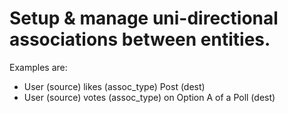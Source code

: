 Setup & manage uni-directional associations between entities.
============================================================

Examples are:
* User (source) likes (assoc_type) Post (dest)
* User (source) votes (assoc_type) on Option A of a Poll (dest)
